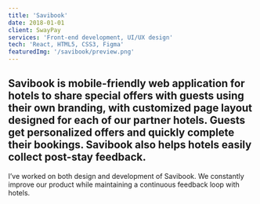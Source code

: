 ```yaml
---
title: 'Savibook'
date: 2018-01-01
client: SwayPay
services: 'Front-end development, UI/UX design'
tech: 'React, HTML5, CSS3, Figma'
featuredImg: '/savibook/preview.png'
---
```

## Savibook is mobile-friendly web application for hotels to share special offers with guests using their own branding, with customized page layout designed for each of our partner hotels. Guests get personalized offers and quickly complete their bookings. Savibook also helps hotels easily collect post-stay feedback.

I’ve worked on both design and development of Savibook. We constantly improve our product while maintaining a continuous feedback loop with hotels.

